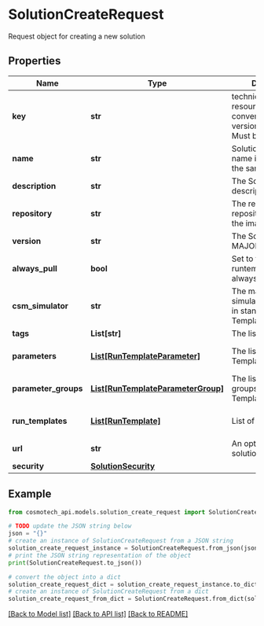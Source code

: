 # SolutionCreateRequest

Request object for creating a new solution

## Properties

Name | Type | Description | Notes
------------ | ------------- | ------------- | -------------
**key** | **str** | technical key for resource name convention and version grouping. Must be unique | 
**name** | **str** | Solution name. This name is displayed in the sample webApp | 
**description** | **str** | The Solution description | [optional] 
**repository** | **str** | The registry repository containing the image | 
**version** | **str** | The Solution version MAJOR.MINOR.PATCH | 
**always_pull** | **bool** | Set to true if the runtemplate wants to always pull the image | [optional] [default to False]
**csm_simulator** | **str** | The main Cosmo Tech simulator name used in standard Run Template | 
**tags** | **List[str]** | The list of tags | [optional] 
**parameters** | [**List[RunTemplateParameter]**](RunTemplateParameter.md) | The list of Run Template Parameters | [optional] [default to []]
**parameter_groups** | [**List[RunTemplateParameterGroup]**](RunTemplateParameterGroup.md) | The list of parameters groups for the Run Templates | [optional] [default to []]
**run_templates** | [**List[RunTemplate]**](RunTemplate.md) | List of Run Templates | [optional] [default to []]
**url** | **str** | An optional URL link to solution page | [optional] 
**security** | [**SolutionSecurity**](SolutionSecurity.md) |  | [optional] 

## Example

```python
from cosmotech_api.models.solution_create_request import SolutionCreateRequest

# TODO update the JSON string below
json = "{}"
# create an instance of SolutionCreateRequest from a JSON string
solution_create_request_instance = SolutionCreateRequest.from_json(json)
# print the JSON string representation of the object
print(SolutionCreateRequest.to_json())

# convert the object into a dict
solution_create_request_dict = solution_create_request_instance.to_dict()
# create an instance of SolutionCreateRequest from a dict
solution_create_request_from_dict = SolutionCreateRequest.from_dict(solution_create_request_dict)
```
[[Back to Model list]](../README.md#documentation-for-models) [[Back to API list]](../README.md#documentation-for-api-endpoints) [[Back to README]](../README.md)


